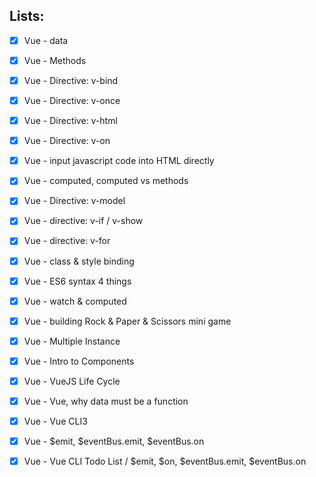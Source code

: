 ## Lists:

- [x] Vue - data
- [x] Vue - Methods
- [x] Vue - Directive: v-bind
- [x] Vue - Directive: v-once
- [x] Vue - Directive: v-html
- [x] Vue - Directive: v-on
- [x] Vue - input javascript code into HTML directly
- [x] Vue - computed, computed vs methods
- [x] Vue - Directive: v-model
- [x] Vue - directive: v-if / v-show
- [x] Vue - directive: v-for
- [x] Vue - class & style binding
- [x] Vue - ES6 syntax 4 things
- [x] Vue - watch & computed

- [x] Vue - building Rock & Paper & Scissors mini game
- [x] Vue - Multiple Instance
- [x] Vue - Intro to Components
- [x] Vue - VueJS Life Cycle
- [x] Vue - Vue, why data must be a function

- [x] Vue - Vue CLI3 
- [x] Vue - $emit, $eventBus.emit, $eventBus.on

- [x] Vue - Vue CLI Todo List / $emit, $on, $eventBus.emit, $eventBus.on